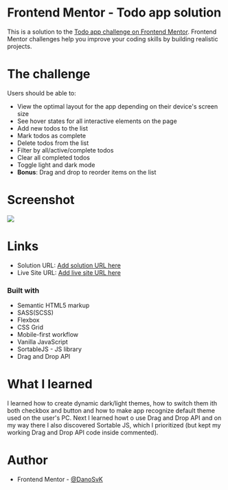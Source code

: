 # Frontend Mentor - Todo app solution

This is a solution to the [Todo app challenge on Frontend Mentor](https://www.frontendmentor.io/challenges/todo-app-Su1_KokOW). Frontend Mentor challenges help you improve your coding skills by building realistic projects. 

# The challenge

Users should be able to:

- View the optimal layout for the app depending on their device's screen size
- See hover states for all interactive elements on the page
- Add new todos to the list
- Mark todos as complete
- Delete todos from the list
- Filter by all/active/complete todos
- Clear all completed todos
- Toggle light and dark mode
- **Bonus**: Drag and drop to reorder items on the list

# Screenshot

![](https://res.cloudinary.com/dz209s6jk/image/upload/f_auto,q_auto,w_700/Challenges/llcq9eiv3ney5tkxgdtu.jpg)

# Links

- Solution URL: [Add solution URL here](https://your-solution-url.com)
- Live Site URL: [Add live site URL here](https://your-live-site-url.com)

### Built with

- Semantic HTML5 markup
- SASS(SCSS)
- Flexbox
- CSS Grid
- Mobile-first workflow
- Vanilla JavaScript
- SortableJS - JS library
- Drag and Drop API

# What I learned

I learned how to create dynamic dark/light themes, how to switch them ith both checkbox and button and how to make app recognize default theme used on the user's PC.
Next I learned howt o use Drag and Drop API and on my way there I also discovered Sortable JS, which I prioritized (but kept my working Drag and Drop API code inside commented).

# Author
- Frontend Mentor - [@DanoSvK](https://www.frontendmentor.io/profile/DanoSvK)
